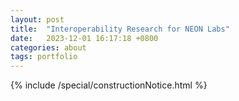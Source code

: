 ```yaml
---
layout: post
title:  "Interoperability Research for NEON Labs"
date:   2023-12-01 16:17:18 +0800
categories: about
tags: portfolio
---
```


{% include /special/constructionNotice.html %}
